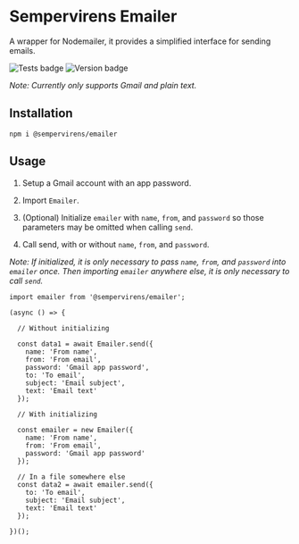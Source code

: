 # Sempervirens Emailer
A wrapper for Nodemailer, it provides a simplified interface for sending emails.

![Tests badge](https://github.com/lukedupuis/sempervirens-emailer/actions/workflows/main.yml/badge.svg?event=push) ![Version badge](https://img.shields.io/static/v1?label=Node&labelColor=30363c&message=16.x&color=blue)

_Note: Currently only supports Gmail and plain text._

## Installation

`npm i @sempervirens/emailer`

## Usage

1. Setup a Gmail account with an app password.

2. Import `Emailer`.

3. (Optional) Initialize `emailer` with `name`, `from`, and `password` so those parameters may be omitted when calling `send`.

4. Call send, with or without `name`, `from`, and `password`.

_Note: If initialized, it is only necessary to pass `name`, `from`, and `password` into `emailer` once. Then importing `emailer` anywhere else, it is only necessary to call `send`._

```
import emailer from '@sempervirens/emailer';

(async () => {

  // Without initializing

  const data1 = await Emailer.send({
    name: 'From name',
    from: 'From email',
    password: 'Gmail app password',
    to: 'To email',
    subject: 'Email subject',
    text: 'Email text'
  });

  // With initializing

  const emailer = new Emailer({
    name: 'From name',
    from: 'From email',
    password: 'Gmail app password'
  });

  // In a file somewhere else
  const data2 = await emailer.send({
    to: 'To email',
    subject: 'Email subject',
    text: 'Email text'
  });

})();
```